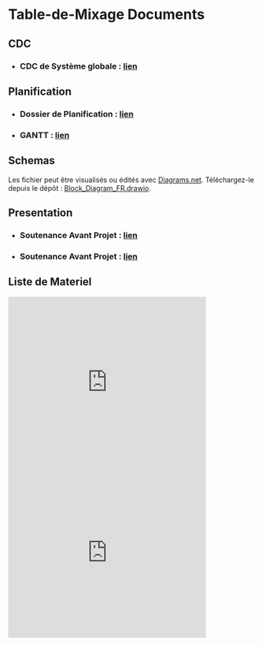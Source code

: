 # Table-de-Mixage Documents 

## CDC 
- ### CDC de Système globale : [lien](CDC/CDC_V3_0.pdf)

## Planification 
- ### Dossier de Planification : [lien](PLANIFICATION/DossierPlanificationV2.pdf)
- ### GANTT : [lien](PLANIFICATION/Gantt_V2.pdf)


## Schemas
  Les fichier peut être visualisés ou édités avec [Diagrams.net](https://app.diagrams.net/). Téléchargez-le depuis le dépôt : [Block_Diagram_FR.drawio](SCHEMAS/).

## Presentation
- ### Soutenance Avant Projet : [lien](PRESENTATION/Soutenance_1_Avant_projet.pptx)
- ### Soutenance Avant Projet : [lien](PRESENTATION/Presentation_Anglais_1.pptx)


## Liste de Materiel 

<iframe src="https://1drv.ms/x/c/44e5248c228d5751/IQTcsU5UQ6ytS6JNGEA9P9Z7AbMvuX5bGMovtNKDWla5wyM" width="402" height="346" frameborder="0" scrolling="no"></iframe>

<!DOCTYPE html>
<html lang="en">
<head>
    <meta charset="UTF-8">
    <meta name="viewport" content="width=device-width, initial-scale=1.0">
    <title>Liste de Materiel</title>
</head>
<body>
    <iframe src="https://1drv.ms/x/c/44e5248c228d5751/IQTcsU5UQ6ytS6JNGEA9P9Z7AbMvuX5bGMovtNKDWla5wyM" 
            width="402" height="346" frameborder="0" scrolling="no">
    </iframe>
</body>
</html>
